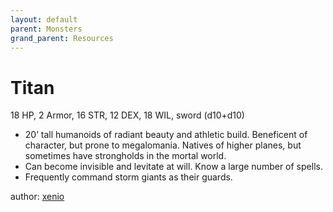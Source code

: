 ```yaml
---
layout: default
parent: Monsters
grand_parent: Resources
---
```


# Titan
18 HP, 2 Armor, 16 STR, 12 DEX, 18 WIL, sword (d10+d10)
- 20’ tall humanoids of radiant beauty and athletic build. Beneficent of character, but prone to megalomania. Natives of higher planes, but sometimes have strongholds in the mortal world.
- Can become invisible and levitate at will. Know a large number of spells.
- Frequently command storm giants as their guards.

author: [xenio](https://xenioinabottle.blogspot.com)
